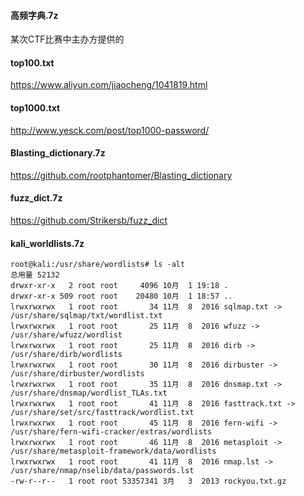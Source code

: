 #### 高频字典.7z
某次CTF比赛中主办方提供的
#### top100.txt
https://www.aliyun.com/jiaocheng/1041819.html

#### top1000.txt

http://www.yesck.com/post/top1000-password/

#### Blasting_dictionary.7z
https://github.com/rootphantomer/Blasting_dictionary
#### fuzz_dict.7z
https://github.com/Strikersb/fuzz_dict
#### kali_worldlists.7z
```
root@kali:/usr/share/wordlists# ls -alt
总用量 52132
drwxr-xr-x   2 root root     4096 10月  1 19:18 .
drwxr-xr-x 509 root root    20480 10月  1 18:57 ..
lrwxrwxrwx   1 root root       34 11月  8  2016 sqlmap.txt -> /usr/share/sqlmap/txt/wordlist.txt
lrwxrwxrwx   1 root root       25 11月  8  2016 wfuzz -> /usr/share/wfuzz/wordlist
lrwxrwxrwx   1 root root       25 11月  8  2016 dirb -> /usr/share/dirb/wordlists
lrwxrwxrwx   1 root root       30 11月  8  2016 dirbuster -> /usr/share/dirbuster/wordlists
lrwxrwxrwx   1 root root       35 11月  8  2016 dnsmap.txt -> /usr/share/dnsmap/wordlist_TLAs.txt
lrwxrwxrwx   1 root root       41 11月  8  2016 fasttrack.txt -> /usr/share/set/src/fasttrack/wordlist.txt
lrwxrwxrwx   1 root root       45 11月  8  2016 fern-wifi -> /usr/share/fern-wifi-cracker/extras/wordlists
lrwxrwxrwx   1 root root       46 11月  8  2016 metasploit -> /usr/share/metasploit-framework/data/wordlists
lrwxrwxrwx   1 root root       41 11月  8  2016 nmap.lst -> /usr/share/nmap/nselib/data/passwords.lst
-rw-r--r--   1 root root 53357341 3月   3  2013 rockyou.txt.gz

```

